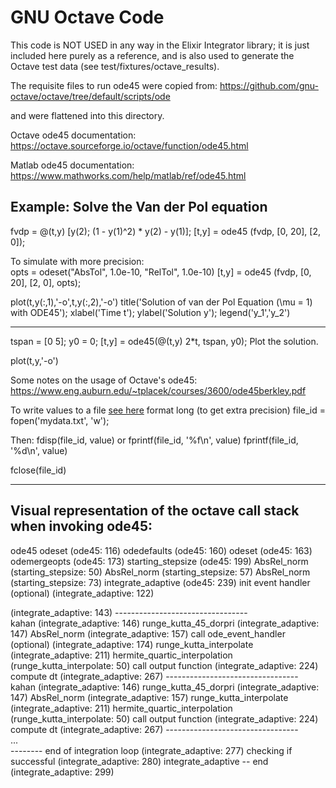 # GNU Octave Code

This code is NOT USED in any way in the Elixir Integrator library; it is just included 
here purely as a reference, and is also used to generate the Octave test data (see test/fixtures/octave_results).

The requisite files to run ode45 were copied from:
https://github.com/gnu-octave/octave/tree/default/scripts/ode

and were flattened into this directory.

Octave ode45 documentation:
https://octave.sourceforge.io/octave/function/ode45.html

Matlab ode45 documentation:
https://www.mathworks.com/help/matlab/ref/ode45.html


## Example: Solve the Van der Pol equation

fvdp = @(t,y) [y(2); (1 - y(1)^2) * y(2) - y(1)];
[t,y] = ode45 (fvdp, [0, 20], [2, 0]);

To simulate with more precision:  
opts = odeset("AbsTol", 1.0e-10, "RelTol", 1.0e-10)
[t,y] = ode45 (fvdp, [0, 20], [2, 0], opts);

plot(t,y(:,1),'-o',t,y(:,2),'-o')
title('Solution of van der Pol Equation (\mu = 1) with ODE45');
xlabel('Time t');
ylabel('Solution y');
legend('y_1','y_2')

-------------

tspan = [0 5];
y0 = 0;
[t,y] = ode45(@(t,y) 2*t, tspan, y0);
Plot the solution.

plot(t,y,'-o')


Some notes on the usage of Octave's ode45:
https://www.eng.auburn.edu/~tplacek/courses/3600/ode45berkley.pdf

To write values to a file [see here](https://en.wikibooks.org/wiki/Octave_Programming_Tutorial/Text_and_file_output)
format long   (to get extra precision)
file_id = fopen('mydata.txt', 'w');

Then:
fdisp(file_id, value)
or
fprintf(file_id, '%f\n', value)
fprintf(file_id, '%d\n', value)

fclose(file_id)


---------------------------------------

## Visual representation of the octave call stack when invoking ode45:

ode45
  odeset                                 (ode45:                         116)
  odedefaults                            (ode45:                         160)
  odeset                                 (ode45:                         163)
  odemergeopts                           (ode45:                         173) 
  starting_stepsize                      (ode45:                         199)
    AbsRel_norm                            (starting_stepsize:            50)
    AbsRel_norm                            (starting_stepsize:            57)
    AbsRel_norm                            (starting_stepsize:            73)
  integrate_adaptive                     (ode45:                         239)
    init event handler (optional)          (integrate_adaptive:          122)
    <main integration loop>                (integrate_adaptive:          143)
      ---------------------------------        
      kahan                                  (integrate_adaptive:        146)
      runge_kutta_45_dorpri                  (integrate_adaptive:        147)
      AbsRel_norm                            (integrate_adaptive:        157)
      call ode_event_handler (optional)      (integrate_adaptive:        174)
      runge_kutta_interpolate                (integrate_adaptive:        211)
        hermite_quartic_interpolation          (runge_kutta_interpolate:  50)
      call output function                   (integrate_adaptive:        224)
      compute dt                             (integrate_adaptive:        267)
      ---------------------------------        
      kahan                                  (integrate_adaptive:        146)
      runge_kutta_45_dorpri                  (integrate_adaptive:        147)
      AbsRel_norm                            (integrate_adaptive:        157)
      runge_kutta_interpolate                (integrate_adaptive:        211)
        hermite_quartic_interpolation          (runge_kutta_interpolate:  50)
      call output function                   (integrate_adaptive:        224)
      compute dt                             (integrate_adaptive:        267)
      ---------------------------------        
      ...    
    -------- end of integration loop       (integrate_adaptive:          277)
    checking if successful                 (integrate_adaptive:          280)
    integrate_adaptive -- end              (integrate_adaptive:          299)      
    